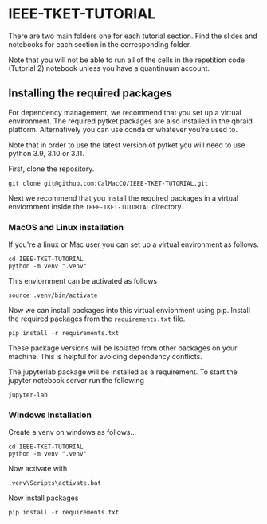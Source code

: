 # IEEE-TKET-TUTORIAL

There are two main folders one for each tutorial section. Find the slides and notebooks for each section in the corresponding folder.

Note that you will not be able to run all of the cells in the repetition code (Tutorial 2) notebook unless you have a quantinuum account.

## Installing the required packages

For dependency management, we recommend that you set up a virtual environment. The required pytket packages are also installed in the qbraid platform. Alternatively you can use conda or whatever you're used to.

Note that in order to use the latest version of pytket you will need to use python 3.9, 3.10 or 3.11.

First, clone the repository.

```shell
git clone git@github.com:CalMacCQ/IEEE-TKET-TUTORIAL.git
```

Next we recommend that you install the required packages in a virtual enviornment inside the `IEEE-TKET-TUTORIAL` directory.


### MacOS and Linux installation

If you're a linux or Mac user you can set up a virtual environment as follows.

```shell
cd IEEE-TKET-TUTORIAL
python -m venv ".venv"
```
This enviornment can be activated as follows

```shell
source .venv/bin/activate
```
Now we can install packages into this virtual envionment using pip. Install the required packages from the `requirements.txt` file.

```
pip install -r requirements.txt
```

These package versions will be isolated from other packages on your machine. This is helpful for avoiding dependency conflicts.

The jupyterlab package will be installed as a requirement. To start the jupyter notebook server run the following

```shell
jupyter-lab
```

### Windows installation

Create a venv on windows as follows...

```shell
cd IEEE-TKET-TUTORIAL
python -m venv ".venv"
```

Now activate with

```shell
.venv\Scripts\activate.bat
```

Now install packages

```shell
pip install -r requirements.txt
```



